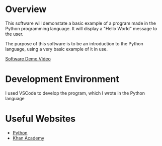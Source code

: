 # Overview

This software will demonstate a basic example of a program made in the Python programming language. It will display a "Hello World" message to the user. 

The purpose of this software is to be an introduction to the Python language, using a very basic example of it in use. 

[Software Demo Video](https://youtu.be/p9KlhY4MAL4)

# Development Environment

I used VSCode to develop the program, which I wrote in the Python language

# Useful Websites

* [Python](https://www.python.org/)
* [Khan Academy](https://www.khanacademy.org/computing/intro-to-python-fundamentals)
